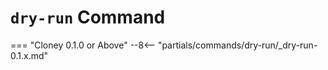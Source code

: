 # `dry-run` Command

=== "Cloney 0.1.0 or Above"
    --8<-- "partials/commands/dry-run/_dry-run-0.1.x.md"
